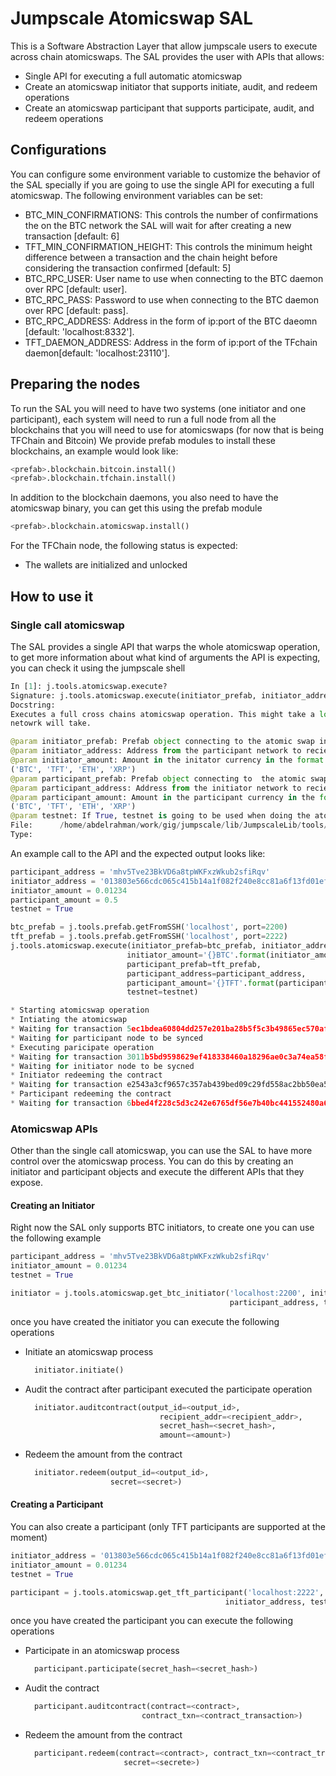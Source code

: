 # Jumpscale Atomicswap SAL
This is a Software Abstraction Layer that allow jumpscale users to execute across chain atomicswaps.
The SAL provides the user with APIs that allows:
- Single API for executing a full automatic atomicswap
- Create an atomicswap initiator that supports initiate, audit, and redeem operations
- Create an atomicswap participant that supports participate, audit, and redeem operations

## Configurations
You can configure some environment variable to customize the behavior of the SAL specially if you are going to use the single API for executing a full atomicswap.
The following environment variables can be set:
- BTC_MIN_CONFIRMATIONS: This controls the number of confirmations the on the BTC network the SAL will wait for after creating a new transaction [default: 6]
- TFT_MIN_CONFIRMATION_HEIGHT: This controls the minimum height difference between a transaction and the chain height before considering the transaction confirmed [default: 5]
- BTC_RPC_USER: User name to use when connecting to the BTC daemon over RPC [default: user].
- BTC_RPC_PASS: Password to use when connecting to the BTC daemon over RPC [default: pass].
- BTC_RPC_ADDRESS: Address in the form of ip:port of the BTC daeomn [default: 'localhost:8332'].
- TFT_DAEMON_ADDRESS: Address in the form of ip:port of the TFchain daemon[default: 'localhost:23110'].

## Preparing the nodes
To run the SAL you will need to have two systems (one initiator and one participant), each system will need to run a full node from all the blockchains that you will need to use for atomicswaps (for now that is being TFChain and Bitcoin)
We provide prefab modules to install these blockchains, an example would look like:
```python
<prefab>.blockchain.bitcoin.install()
<prefab>.blockchain.tfchain.install()
```

In addition to the blockchain daemons, you also need to have the atomicswap binary, you can get this using the prefab module
```python
<prefab>.blockchain.atomicswap.install()
```

For the TFChain node, the following status is expected:
- The wallets are initialized and unlocked


## How to use it
### Single call atomicswap
The SAL provides a single API that warps the whole atomicswap operation, to get more information about what kind of arguments the API is expecting, you can check it using the jumpscale shell
```python
In [1]: j.tools.atomicswap.execute?
Signature: j.tools.atomicswap.execute(initiator_prefab, initiator_address, initiator_amount, participant_prefab, participant_address, participant_amount, testnet=False)
Docstring:
Executes a full cross chains atomicswap operation. This might take a long time depending on the confirmation time that each blockchain
netowrk will take.

@param initiator_prefab: Prefab object connecting to the atomic swap initiator node
@param initiator_address: Address from the participant network to recieve funds on
@param initiator_amount: Amount in the initator currency in the format '0.00024XXX' where XXX is the currency code, must be one of the following
('BTC', 'TFT', 'ETH', 'XRP')
@param participant_prefab: Prefab object connecting to  the atomic swap participant node.
@param participant_address: Address from the initiator network to recieve funds on.
@param participant_amount: Amount in the participant currency in the format '0.0000XXX' where XXX is the currency code, must be one of the following
('BTC', 'TFT', 'ETH', 'XRP')
@param testnet: If True, testnet is going to be used when doing the atomicswap [False by default]
File:      /home/abdelrahman/work/gig/jumpscale/lib/JumpscaleLib/tools/atomicswap/AtomicSwapFactory.py
Type:

```

An example call to the API and the expected output looks like:
```python
participant_address = 'mhv5Tve23BkVD6a8tpWKFxzWkub2sfiRqv'
initiator_address = '013803e566cdc065c415b14a1f082f240e8cc81a6f13fd01ef59e94620601a5a2f26e83b806091'
initiator_amount = 0.01234
participant_amount = 0.5
testnet = True

btc_prefab = j.tools.prefab.getFromSSH('localhost', port=2200)
tft_prefab = j.tools.prefab.getFromSSH('localhost', port=2222)
j.tools.atomicswap.execute(initiator_prefab=btc_prefab, initiator_address=initiator_address,
                          initiator_amount='{}BTC'.format(initiator_amount),
                          participant_prefab=tft_prefab,
                          participant_address=participant_address,
                          participant_amount='{}TFT'.format(participant_amount),
                          testnet=testnet)

* Starting atomicswap operation
* Intiating the atomicswap
* Waiting for transaction 5ec1bdea60804dd257e201ba28b5f5c3b49865ec570af9e6402c62a67010a263 to have at least 1 confirmations
* Waiting for participant node to be synced
* Executing paricipate operation
* Waiting for transaction 3011b5bd9598629ef418338460a18296ae0c3a74ea58fd465b901a7db8bf218b to have at least 2 height difference
* Waiting for initiator node to be sycned
* Initiator redeeming the contract
* Waiting for transaction e2543a3cf9657c357ab439bed09c29fd558ac2bb50ea5c2688efb907a882c5bf to have at least 2 height difference
* Participant redeeming the contract
* Waiting for transaction 6bbed4f228c5d3c242e6765df56e7b40bc441552480a6239b36a567710262a6e to have at least 1 confirmations

```

### Atomicswap APIs
Other than the single call atomicswap, you can use the SAL to have more control over the atomicswap process.
You can do this by creating an initiator and participant objects and execute the different APIs that they expose.

#### Creating an Initiator
Right now the SAL only supports BTC initiators, to create one you can use the following example
```python
participant_address = 'mhv5Tve23BkVD6a8tpWKFxzWkub2sfiRqv'
initiator_amount = 0.01234
testnet = True

initiator = j.tools.atomicswap.get_btc_initiator('localhost:2200', initiator_amount,
                                                 participant_address, testnet)
```

once you have created the initiator you can execute the following operations
- Initiate an atomicswap process
  ```python
    initiator.initiate()
  ```
- Audit the contract after participant executed the participate operation
  ```python
    initiator.auditcontract(output_id=<output_id>,
                                recipient_addr=<recipient_addr>,
                                secret_hash=<secret_hash>,
                                amount=<amount>)
  ```
- Redeem the amount from the contract
  ```python
    initiator.redeem(output_id=<output_id>,
                     secret=<secret>)
  ```

#### Creating a Participant
You can also create a participant (only TFT participants are supported at the moment)
```python
initiator_address = '013803e566cdc065c415b14a1f082f240e8cc81a6f13fd01ef59e94620601a5a2f26e83b806091'
initiator_amount = 0.01234
testnet = True

participant = j.tools.atomicswap.get_tft_participant('localhost:2222', participant_amount,
                                                initiator_address, testnet)

```
once you have created the participant you can execute the following operations

- Participate in an atomicswap process
  ```python
    participant.participate(secret_hash=<secret_hash>)
  ```
- Audit the contract
  ```python
    participant.auditcontract(contract=<contract>,
                            contract_txn=<contract_transaction>)
  ```
- Redeem the amount from the contract
  ```python
    participant.redeem(contract=<contract>, contract_txn=<contract_transaction>,
                        secret=<secrete>)
  ```
